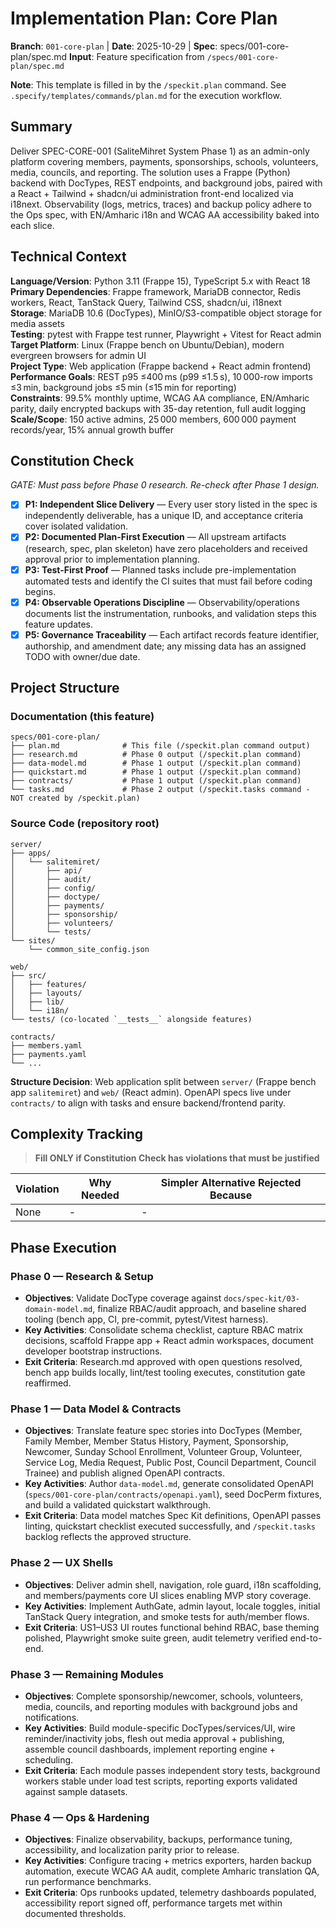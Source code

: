# Implementation Plan: Core Plan

**Branch**: `001-core-plan` | **Date**: 2025-10-29 | **Spec**: specs/001-core-plan/spec.md
**Input**: Feature specification from `/specs/001-core-plan/spec.md`

**Note**: This template is filled in by the `/speckit.plan` command. See `.specify/templates/commands/plan.md` for the execution workflow.

## Summary

Deliver SPEC-CORE-001 (SaliteMihret System Phase 1) as an admin-only platform covering members, payments, sponsorships, schools, volunteers, media, councils, and reporting. The solution uses a Frappe (Python) backend with DocTypes, REST endpoints, and background jobs, paired with a React + Tailwind + shadcn/ui administration front-end localized via i18next. Observability (logs, metrics, traces) and backup policy adhere to the Ops spec, with EN/Amharic i18n and WCAG AA accessibility baked into each slice.

## Technical Context

<!--
  ACTION REQUIRED: Replace the content in this section with the technical details
  for the project. The structure here is presented in advisory capacity to guide
  the iteration process.
-->

**Language/Version**: Python 3.11 (Frappe 15), TypeScript 5.x with React 18  
**Primary Dependencies**: Frappe framework, MariaDB connector, Redis workers, React, TanStack Query, Tailwind CSS, shadcn/ui, i18next  
**Storage**: MariaDB 10.6 (DocTypes), MinIO/S3-compatible object storage for media assets  
**Testing**: pytest with Frappe test runner, Playwright + Vitest for React admin  
**Target Platform**: Linux (Frappe bench on Ubuntu/Debian), modern evergreen browsers for admin UI  
**Project Type**: Web application (Frappe backend + React admin frontend)  
**Performance Goals**: REST p95 ≤400 ms (p99 ≤1.5 s), 10 000-row imports ≤3 min, background jobs ≤5 min (≤15 min for reporting)  
**Constraints**: 99.5% monthly uptime, WCAG AA compliance, EN/Amharic parity, daily encrypted backups with 35-day retention, full audit logging  
**Scale/Scope**: 150 active admins, 25 000 members, 600 000 payment records/year, 15% annual growth buffer

## Constitution Check

*GATE: Must pass before Phase 0 research. Re-check after Phase 1 design.*

- [x] **P1: Independent Slice Delivery** — Every user story listed in the spec is independently deliverable, has a unique ID, and acceptance criteria cover isolated validation.
- [x] **P2: Documented Plan-First Execution** — All upstream artifacts (research, spec, plan skeleton) have zero placeholders and received approval prior to implementation planning.
- [x] **P3: Test-First Proof** — Planned tasks include pre-implementation automated tests and identify the CI suites that must fail before coding begins.
- [x] **P4: Observable Operations Discipline** — Observability/operations documents list the instrumentation, runbooks, and validation steps this feature updates.
- [x] **P5: Governance Traceability** — Each artifact records feature identifier, authorship, and amendment date; any missing data has an assigned TODO with owner/due date.

## Project Structure

### Documentation (this feature)

```text
specs/001-core-plan/
├── plan.md              # This file (/speckit.plan command output)
├── research.md          # Phase 0 output (/speckit.plan command)
├── data-model.md        # Phase 1 output (/speckit.plan command)
├── quickstart.md        # Phase 1 output (/speckit.plan command)
├── contracts/           # Phase 1 output (/speckit.plan command)
└── tasks.md             # Phase 2 output (/speckit.tasks command - NOT created by /speckit.plan)
```

### Source Code (repository root)

```text
server/
├── apps/
│   └── salitemiret/
│       ├── api/
│       ├── audit/
│       ├── config/
│       ├── doctype/
│       ├── payments/
│       ├── sponsorship/
│       ├── volunteers/
│       └── tests/
└── sites/
    └── common_site_config.json

web/
├── src/
│   ├── features/
│   ├── layouts/
│   ├── lib/
│   └── i18n/
└── tests/ (co-located `__tests__` alongside features)

contracts/
├── members.yaml
├── payments.yaml
└── ...
```

**Structure Decision**: Web application split between `server/` (Frappe bench app `salitemiret`) and `web/` (React admin). OpenAPI specs live under `contracts/` to align with tasks and ensure backend/frontend parity.

## Complexity Tracking

> **Fill ONLY if Constitution Check has violations that must be justified**

| Violation | Why Needed | Simpler Alternative Rejected Because |
|-----------|------------|-------------------------------------|
| None | - | - |

## Phase Execution

### Phase 0 — Research & Setup
- **Objectives**: Validate DocType coverage against `docs/spec-kit/03-domain-model.md`, finalize RBAC/audit approach, and baseline shared tooling (bench app, CI, pre-commit, pytest/Vitest harness).
- **Key Activities**: Consolidate schema checklist, capture RBAC matrix decisions, scaffold Frappe app + React admin workspaces, document developer bootstrap instructions.
- **Exit Criteria**: Research.md approved with open questions resolved, bench app builds locally, lint/test tooling executes, constitution gate reaffirmed.

### Phase 1 — Data Model & Contracts
- **Objectives**: Translate feature spec stories into DocTypes (Member, Family Member, Member Status History, Payment, Sponsorship, Newcomer, Sunday School Enrollment, Volunteer Group, Volunteer, Service Log, Media Request, Public Post, Council Department, Council Trainee) and publish aligned OpenAPI contracts.
- **Key Activities**: Author `data-model.md`, generate consolidated OpenAPI (`specs/001-core-plan/contracts/openapi.yaml`), seed DocPerm fixtures, and build a validated quickstart walkthrough.
- **Exit Criteria**: Data model matches Spec Kit definitions, OpenAPI passes linting, quickstart checklist executed successfully, and `/speckit.tasks` backlog reflects the approved structure.

### Phase 2 — UX Shells
- **Objectives**: Deliver admin shell, navigation, role guard, i18n scaffolding, and members/payments core UI slices enabling MVP story coverage.
- **Key Activities**: Implement AuthGate, admin layout, locale toggles, initial TanStack Query integration, and smoke tests for auth/member flows.
- **Exit Criteria**: US1–US3 UI routes functional behind RBAC, base theming polished, Playwright smoke suite green, audit telemetry verified end-to-end.

### Phase 3 — Remaining Modules
- **Objectives**: Complete sponsorship/newcomer, schools, volunteers, media, councils, and reporting modules with background jobs and notifications.
- **Key Activities**: Build module-specific DocTypes/services/UI, wire reminder/inactivity jobs, flesh out media approval + publishing, assemble council dashboards, implement reporting engine + scheduling.
- **Exit Criteria**: Each module passes independent story tests, background workers stable under load test scripts, reporting exports validated against sample datasets.

### Phase 4 — Ops & Hardening
- **Objectives**: Finalize observability, backups, performance tuning, accessibility, and localization parity prior to release.
- **Key Activities**: Configure tracing + metrics exporters, harden backup automation, execute WCAG AA audit, complete Amharic translation QA, run performance benchmarks.
- **Exit Criteria**: Ops runbooks updated, telemetry dashboards populated, accessibility report signed off, performance targets met within documented thresholds.
